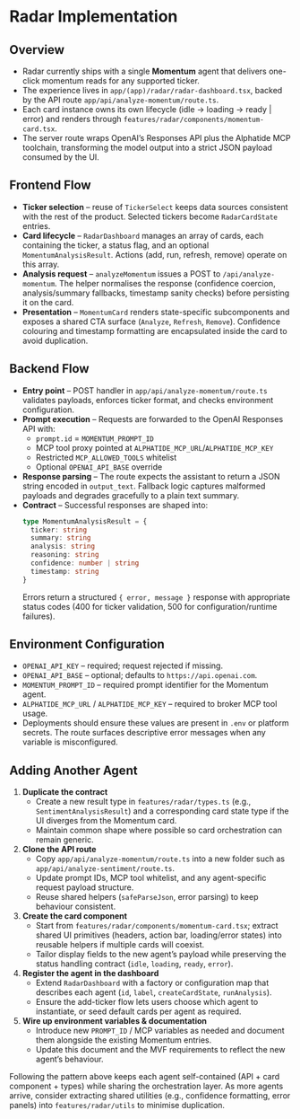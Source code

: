# Radar Implementation

## Overview
- Radar currently ships with a single **Momentum** agent that delivers one-click momentum reads for any supported ticker.
- The experience lives in `app/(app)/radar/radar-dashboard.tsx`, backed by the API route `app/api/analyze-momentum/route.ts`.
- Each card instance owns its own lifecycle (idle → loading → ready | error) and renders through `features/radar/components/momentum-card.tsx`.
- The server route wraps OpenAI’s Responses API plus the Alphatide MCP toolchain, transforming the model output into a strict JSON payload consumed by the UI.

## Frontend Flow
- **Ticker selection** – reuse of `TickerSelect` keeps data sources consistent with the rest of the product. Selected tickers become `RadarCardState` entries.
- **Card lifecycle** – `RadarDashboard` manages an array of cards, each containing the ticker, a status flag, and an optional `MomentumAnalysisResult`. Actions (add, run, refresh, remove) operate on this array.
- **Analysis request** – `analyzeMomentum` issues a POST to `/api/analyze-momentum`. The helper normalises the response (confidence coercion, analysis/summary fallbacks, timestamp sanity checks) before persisting it on the card.
- **Presentation** – `MomentumCard` renders state-specific subcomponents and exposes a shared CTA surface (`Analyze`, `Refresh`, `Remove`). Confidence colouring and timestamp formatting are encapsulated inside the card to avoid duplication.

## Backend Flow
- **Entry point** – POST handler in `app/api/analyze-momentum/route.ts` validates payloads, enforces ticker format, and checks environment configuration.
- **Prompt execution** – Requests are forwarded to the OpenAI Responses API with:
  - `prompt.id` = `MOMENTUM_PROMPT_ID`
  - MCP tool proxy pointed at `ALPHATIDE_MCP_URL`/`ALPHATIDE_MCP_KEY`
  - Restricted `MCP_ALLOWED_TOOLS` whitelist
  - Optional `OPENAI_API_BASE` override
- **Response parsing** – The route expects the assistant to return a JSON string encoded in `output_text`. Fallback logic captures malformed payloads and degrades gracefully to a plain text summary.
- **Contract** – Successful responses are shaped into:
  ```ts
  type MomentumAnalysisResult = {
    ticker: string
    summary: string
    analysis: string
    reasoning: string
    confidence: number | string
    timestamp: string
  }
  ```
  Errors return a structured `{ error, message }` response with appropriate status codes (400 for ticker validation, 500 for configuration/runtime failures).

## Environment Configuration
- `OPENAI_API_KEY` – required; request rejected if missing.
- `OPENAI_API_BASE` – optional; defaults to `https://api.openai.com`.
- `MOMENTUM_PROMPT_ID` – required prompt identifier for the Momentum agent.
- `ALPHATIDE_MCP_URL` / `ALPHATIDE_MCP_KEY` – required to broker MCP tool usage.
- Deployments should ensure these values are present in `.env` or platform secrets. The route surfaces descriptive error messages when any variable is misconfigured.

## Adding Another Agent
1. **Duplicate the contract**  
   - Create a new result type in `features/radar/types.ts` (e.g., `SentimentAnalysisResult`) and a corresponding card state type if the UI diverges from the Momentum card.
   - Maintain common shape where possible so card orchestration can remain generic.
2. **Clone the API route**  
   - Copy `app/api/analyze-momentum/route.ts` into a new folder such as `app/api/analyze-sentiment/route.ts`.
   - Update prompt IDs, MCP tool whitelist, and any agent-specific request payload structure.
   - Reuse shared helpers (`safeParseJson`, error parsing) to keep behaviour consistent.
3. **Create the card component**  
   - Start from `features/radar/components/momentum-card.tsx`; extract shared UI primitives (headers, action bar, loading/error states) into reusable helpers if multiple cards will coexist.
   - Tailor display fields to the new agent’s payload while preserving the status handling contract (`idle`, `loading`, `ready`, `error`).
4. **Register the agent in the dashboard**  
   - Extend `RadarDashboard` with a factory or configuration map that describes each agent (`id`, `label`, `createCardState`, `runAnalysis`).
   - Ensure the add-ticker flow lets users choose which agent to instantiate, or seed default cards per agent as required.
5. **Wire up environment variables & documentation**  
   - Introduce new `PROMPT_ID` / MCP variables as needed and document them alongside the existing Momentum entries.
   - Update this document and the MVF requirements to reflect the new agent’s behaviour.

Following the pattern above keeps each agent self-contained (API + card component + types) while sharing the orchestration layer. As more agents arrive, consider extracting shared utilities (e.g., confidence formatting, error panels) into `features/radar/utils` to minimise duplication.

